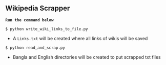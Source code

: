 ## Wikipedia Scrapper

**``` Run the command below ```** 

`$ python write_wiki_links_to_file.py`


- A `Links.txt` will be created where all links of wikis will be saved

`$ python read_and_scrap.py`

- Bangla and English directories will be created to put scrapped txt files 
